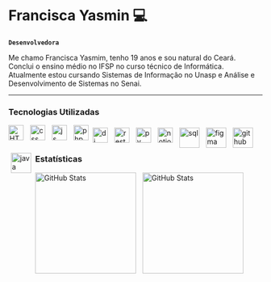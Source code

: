 # Francisca Yasmin 💻

**`Desenvolvedora`**

Me chamo Francisca Yasmim, tenho 19 anos e sou natural do Ceará. Conclui o ensino médio no IFSP no curso técnico de Informática. Atualmente estou cursando Sistemas de Informação no Unasp e Análise e Desenvolvimento de Sistemas no Senai.

----

### Tecnologias Utilizadas
<img 
    align="left" 
    alt="HTML"
    title="HTML" 
    width="30px" 
    style="padding-right: 10px;" 
    src="https://cdn.jsdelivr.net/gh/devicons/devicon@latest/icons/html5/html5-original.svg" 
/>


<img 
    align="left" 
    alt="css"
    title="css" 
    width="30px" 
    style="padding-right: 10px;" 
    src="https://cdn.jsdelivr.net/gh/devicons/devicon@latest/icons/css3/css3-original.svg" 
/>

<img 
    align="left" 
    alt="js"
    title="js" 
    width="30px" 
    style="padding-right: 10px;" 
    src="https://cdn.jsdelivr.net/gh/devicons/devicon@latest/icons/javascript/javascript-original.svg"
/>

<img 
    align="left" 
    alt="php"
    title="php" 
    width="30px" 
    src="https://cdn.jsdelivr.net/gh/devicons/devicon@latest/icons/php/php-original.svg" 
/>

<img 
    align="left" 
    alt="dj"
    title="dj" 
    width="30px" 
    style="padding: 5px;" 
    src="https://cdn.jsdelivr.net/gh/devicons/devicon@latest/icons/django/django-plain.svg" 
/>

<img 
    align="left" 
    alt="rest"
    title="rest" 
    width="30px" 
    style="padding: 5px;" 
    src="https://cdn.jsdelivr.net/gh/devicons/devicon@latest/icons/djangorest/djangorest-original-wordmark.svg" 
/>

<img 
    align="left" 
    alt="py"
    title="py" 
    width="30px" 
    style="padding: 5px;" 
    src="https://cdn.jsdelivr.net/gh/devicons/devicon@latest/icons/python/python-original.svg" 
/>

<img 
    align="left" 
    alt="notion"
    title="notion" 
    width="30px" 
    style="padding: 5px;" 
    src="https://cdn.jsdelivr.net/gh/devicons/devicon@latest/icons/notion/notion-original.svg"
/>

<img 
    align="left" 
    alt="sql"
    title="sql" 
    width="40px" 
    style="padding: 5px;" 
    src="https://cdn.jsdelivr.net/gh/devicons/devicon@latest/icons/mysql/mysql-original-wordmark.svg"
/>

<img 
    align="left" 
    alt="figma"
    title="figma" 
    width="40px" 
    style="padding: 5px;" 
    src="https://cdn.jsdelivr.net/gh/devicons/devicon@latest/icons/figma/figma-original.svg" 
/>

<img 
    align="left" 
    alt="github"
    title="github" 
    width="40px" 
    style="padding: 5px;" 
    src="https://cdn.jsdelivr.net/gh/devicons/devicon@latest/icons/github/github-original.svg" 
/>

<img 
    align="left" 
    alt="java"
    title="java" 
    width="40px" 
    style="padding: 5px;" 
    src="https://cdn.jsdelivr.net/gh/devicons/devicon@latest/icons/java/java-original.svg" 
/>

<br>
<br>

### Estatísticas

<p>
  <img 
    align="left" 
    alt="GitHub Stats" 
    height="200" 
    style="padding-right: 10px;" 
    src="https://github-readme-stats.vercel.app/api?username=francisca-yasmin&show_icons=true&theme=tokyonight&include_all_commits=true&locale=pt-br" 
  />

<img 
      align="left" 
      alt="GitHub Stats" 
      height="200" 
      style="padding-right: 10px;"
      src="https://github-readme-stats.vercel.app/api/top-langs/?username=larissakich&theme=tokyonight&layout=compact&custom_title=Tecnologias&langs_count=9" 
  />

</p>

          


